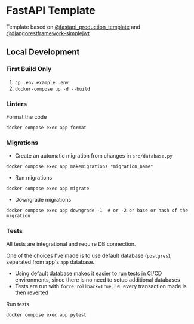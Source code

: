 # FastAPI Template
Template based on [@fastapi_production_template](https://github.com/zhanymkanov/fastapi_production_template)
and [@djangorestframework-simplejwt](https://github.com/jazzband/djangorestframework-simplejwt)

## Local Development

### First Build Only
1. `cp .env.example .env`
2. `docker-compose up -d --build`


### Linters
Format the code
```shell
docker compose exec app format
```

### Migrations
- Create an automatic migration from changes in `src/database.py`
```shell
docker compose exec app makemigrations *migration_name*
```
- Run migrations
```shell
docker compose exec app migrate
```
- Downgrade migrations
```shell
docker compose exec app downgrade -1  # or -2 or base or hash of the migration
```

### Tests
All tests are integrational and require DB connection. 

One of the choices I've made is to use default database (`postgres`), separated from app's `app` database.
- Using default database makes it easier to run tests in CI/CD environments, since there is no need to setup additional databases
- Tests are run with `force_rollback=True`, i.e. every transaction made is then reverted

Run tests
```shell
docker compose exec app pytest
```

